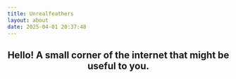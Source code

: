 ```yaml
---
title: Unrealfeathers
layout: about
date: 2025-04-01 20:37:48
---
```

## <center> Hello! A small corner of the internet that might be useful to you. </center>